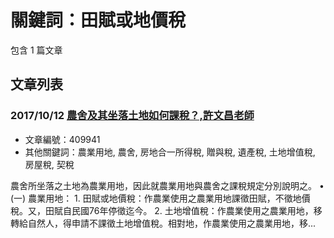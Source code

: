 # 關鍵詞：田賦或地價稅

包含 1 篇文章

## 文章列表

### 2017/10/12 [農舍及其坐落土地如何課稅？,許文昌老師](../../articles/409941_%E8%BE%B2%E8%88%8D%E5%8F%8A%E5%85%B6%E5%9D%90%E8%90%BD%E5%9C%9F%E5%9C%B0%E5%A6%82%E4%BD%95%E8%AA%B2%E7%A8%85%EF%BC%9F%2C%E8%A8%B1%E6%96%87%E6%98%8C%E8%80%81%E5%B8%AB.md)
- 文章編號：409941
- 其他關鍵詞：農業用地, 農舍, 房地合一所得稅, 贈與稅, 遺產稅, 土地增值稅, 房屋稅, 契稅

農舍所坐落之土地為農業用地，因此就農業用地與農舍之課稅規定分別說明之。 • (一) 農業用地： 1. 田賦或地價稅：作農業使用之農業用地課徵田賦，不徵地價稅。又，田賦自民國76年停徵迄今。 2. 土地增值稅：作農業使用之農業用地，移轉給自然人，得申請不課徵土地增值稅。相對地，作農業使用之農業用地，移...
